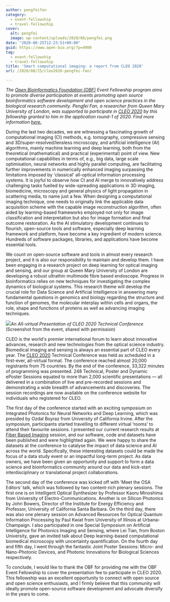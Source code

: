 ```yaml
---
author: pengfeifan
category:
  - event-fellowship
  - travel-fellowship
cover:
  alt: pengfei
  image: wp-content/uploads/2020/08/pengfei.png
date: "2020-08-25T12:23:51+00:00"
guid: https://www.open-bio.org/?p=4900
tag:
  - event-fellowship
  - travel-fellowship
title: 'Smart computational imaging: a report from CLEO 2020'
url: /2020/08/25/cleo2020-pengfei-fan/

---
```

_The [Open Bioinformatics Foundation (OBF)](https://www.open-bio.org) Event Fellowship program aims to promote diverse participation at events promoting open source bioinformatics software development and open science practices in the biological research community. Pengfei Fan, a researcher from Queen Mary University of London, was supported to participate in [CLEO 2020](https://www.cleoconference.org/) by this fellowship granted to him in the application round-1 of 2020. Find more information [here.](/travel-awards/)_

During the last two decades, we are witnessing a fascinating growth of computational imaging (CI) methods, e.g. tomography, compressive sensing and 3D/super-resolved/lensless microscopy, and artificial intelligence (AI) algorithms, mainly machine learning and deep learning, both from the theoretical (mathematical) and practical (experimental) point of view. New computational capabilities in terms of, e.g., big data, large scale optimisation, neural networks and highly parallel computing, are facilitating further improvements in numerically enhanced imaging surpassing the limitations imposed by 'classical' all-optical information processing systems. It is joyful to observe how CI and AI merge to innovatively address challenging tasks fuelled by wide-spreading applications in 3D imaging, biomedicine, microscopy and general physics of light propagation in scattering media, to name just a few. When designing a computational imaging technique, one needs to originally link the applicable data acquisition scheme with the capable image reconstruction algorithm, often aided by learning-based frameworks employed not only for image classification and interpretation but also for image formation and final outcome restoration. As the AI stimulatory development continues to flourish, open-source tools and software, especially deep learning framework and platform, have become a key ingredient of modern science. Hundreds of software packages, libraries, and applications have become essential tools.

We count on open-source software and tools in almost every research project, and it is also our responsibility to maintain and develop them. I have been engaging in a research project on deep learning for optical imaging and sensing, and our group at Queen Mary University of London are developing a robust ultrathin multimode fibre based endoscope. Progress in bioinformatics relies on new techniques for investigating the complex dynamics of biological systems. This research theme will develop the crucial role for Data Science and Artificial Intelligence in answering many fundamental questions in genomics and biology regarding the structure and function of genomes, the molecular interplay within cells and organs, the role, shape and functions of proteins as well as advancing imaging techniques.

![](wp/wp-content/uploads/2020/08/pengfei-1024x684.png)_An All-virtual Presentation of CLEO 2020 Technical Conference_ (Screenshot from the event, shared with permission)

CLEO is the world's premier international forum to learn about innovative advances, research and new technologies from the optical science industry. Biomedical imaging and sensing is always an essential part of CLEO every year. The  [CLEO 2020](https://www.cleoconference.org/) Technical Conference was held as scheduled in a first-ever, all-virtual format. The conference reached almost 20,000 registrants from 75 countries. By the end of the conference, 33,322 minutes of programming was presented. 248 Technical, Poster and Dynamic ePoster Sessions equated to more than 2,000 scientific presentations — all delivered in a combination of live and pre-recorded sessions and demonstrating a wide breadth of advancements and discoveries. The session recordings are now available on the conference website for individuals who registered for CLEO.

The first day of the conference started with an exciting symposium on Integrated Photonics for Neural Networks and Deep Learning, which was presided by Ozdal Boyraz from University of California Irvine. After the symposium, participants started travelling to different virtual ‘rooms’ to attend their favourite sessions. I presented our current research results at [Fiber Based Imaging](https://event.crowdcompass.com/cleo20/activity/PsIbmnSv8L) session, and our software, code and datasets have been published and were highlighted again. We were happy to share the datasets at the conference to catalyse the impact of data science and AI across the world. Specifically, these interesting datasets could be made the focus of a data study event or an impactful long-term project. As data owners, we have been given an opportunity and support to form a data science and bioinformatics community around our data and kick-start interdisciplinary or translational project collaborations.

The second day of the conference was kicked off with ‘Meet the OSA Editors’ talk, which was followed by two content-rich plenary sessions. The first one is on Intelligent Optical Synthesizer by Professor Kaoru Minoshima from University of Electro-Communications. Another is on Silicon Photonics by John Bowers, Director of the Institute for Energy Efficiency and Professor, University of California Santa Barbara. On the third day, there was also one plenary session on Advanced Resources for Optical Quantum Information Processing by Paul Kwiat from University of Illinois at Urbana-Champaign. I also participated in one Special Symposium on Artificial Intelligence for Photonics Imaging and Sensing, where Lei Tian, from Boston University, gave an invited talk about Deep learning-based computational biomedical microscopy with uncertainty quantification. On the fourth day and fifth day, I went through the fantastic Joint Poster Sessions: Micro- and Nano-Photonic Devices, and Photonic Innovations for Biological Sciences respectively.

To conclude, I would like to thank the OBF for providing me with the OBF Event Fellowship to cover the presentation fee to participate in CLEO 2020. This fellowship was an excellent opportunity to connect with open source and open science enthusiasts, and I firmly believe that this community will ideally promote open-source software development and advocate diversify in the years to come.
